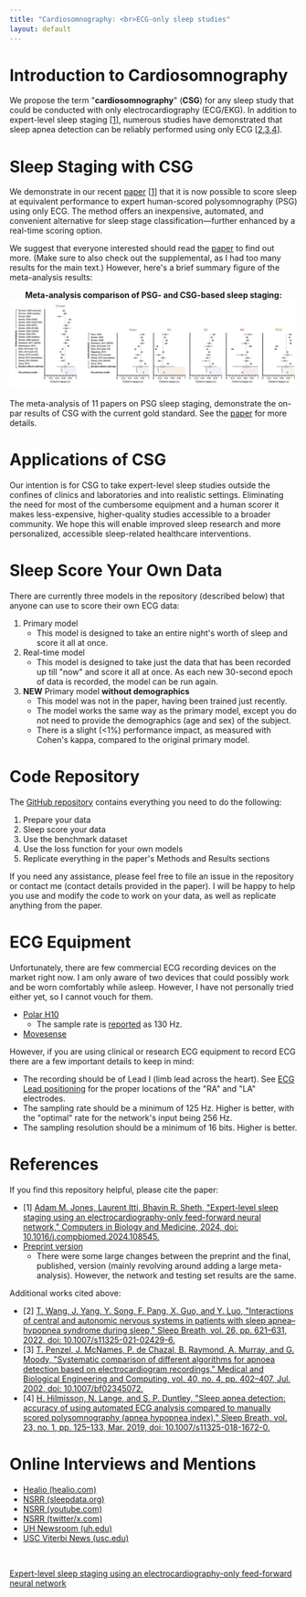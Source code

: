 ```yaml
---
title: "Cardiosomnography: <br>ECG-only sleep studies"
layout: default
---
```


# Introduction to Cardiosomnography

We propose the term "**cardiosomnography**" (**CSG**) for any sleep study that could be conducted with only electrocardiography (ECG/EKG). In addition to expert-level sleep staging [[1](#citations)], numerous studies have demonstrated that sleep apnea detection can be reliably performed using only ECG [[2,3,4](#citations)].

# Sleep Staging with CSG

We demonstrate in our recent [paper](<https://doi.org/10.1016/j.compbiomed.2024.108545>) [[1](#citations)] that it is now possible to score sleep at equivalent performance to expert human-scored polysomnography (PSG) using only ECG. The method offers an inexpensive, automated, and convenient alternative for sleep stage classification—further enhanced by a real-time scoring option.

We suggest that everyone interested should read the [paper](<https://doi.org/10.1016/j.compbiomed.2024.108545>) to find out more. (Make sure to also check out the supplemental, as I had too many results for the main text.) However, here's a brief summary figure of the meta-analysis results:

<div style="text-align: center;">
<b>Meta-analysis comparison of PSG- and CSG-based sleep staging:</b>
<img src="assets/meta-analysis.png" alt="Meta-analysis comparison of PSG- and CSG-based sleep staging">
</div>

The meta-analysis of 11 papers on PSG sleep staging, demonstrate the on-par results of CSG with the current gold standard. See the [paper](<https://doi.org/10.1016/j.compbiomed.2024.108545>) for more details.

# Applications of CSG

Our intention is for CSG to take expert-level sleep studies outside the confines of clinics and laboratories and into realistic settings. Eliminating the need for most of the cumbersome equipment and a human scorer it makes less-expensive, higher-quality studies accessible to a broader community. We hope this will enable improved sleep research and more personalized, accessible sleep-related healthcare interventions.

# Sleep Score Your Own Data

There are currently three models in the repository (described below) that anyone can use to score their own ECG data:

1. Primary model
    - This model is designed to take an entire night's worth of sleep and score it all at once.
2. Real-time model 
    - This model is designed to take just the data that has been recorded up till "now" and score it all at once. As each new 30-second epoch of data is recorded, the model can be run again.
3. **NEW** Primary model **without demographics**
    - This model was not in the paper, having been trained just recently.
    - The model works the same way as the primary model, except you do not need to provide the demographics (age and sex) of the subject.
    - There is a slight (<1%) performance impact, as measured with Cohen's kappa, compared to the original primary model.

# Code Repository

The [GitHub repository](https://github.com/adammj/ecg-sleep-staging) contains everything you need to do the following:

1. Prepare your data
2. Sleep score your data
3. Use the benchmark dataset
4. Use the loss function for your own models
5. Replicate everything in the paper's Methods and Results sections

If you need any assistance, please feel free to file an issue in the repository or contact me (contact details provided in the paper). I will be happy to help you use and modify the code to work on your data, as well as replicate anything from the paper.

# ECG Equipment

Unfortunately, there are few commercial ECG recording devices on the market right now. I am only aware of two devices that could possibly work and be worn comfortably while asleep. However, I have not personally tried either yet, so I cannot vouch for them.

- [Polar H10](<https://www.polar.com/us-en/sensors/h10-heart-rate-sensor/>)
    - The sample rate is [reported](<https://github.com/polarofficial/polar-ble-sdk>) as 130 Hz.
- [Movesense](<https://www.movesense.com/>)

However, if you are using clinical or research ECG equipment to record ECG there are a few important details to keep in mind:

- The recording should be of Lead I (limb lead across the heart). See [ECG Lead positioning](https://litfl.com/ecg-lead-positioning/) for the proper locations of the "RA" and "LA" electrodes.
- The sampling rate should be a minimum of 125 Hz. Higher is better, with the "optimal" rate for the network's input being 256 Hz.
- The sampling resolution should be a minimum of 16 bits. Higher is better.

# References

If you find this repository helpful, please cite the paper:

- [1] [Adam M. Jones, Laurent Itti, Bhavin R. Sheth, "Expert-level sleep staging using an electrocardiography-only feed-forward neural network," Computers in Biology and Medicine, 2024, doi: 10.1016/j.compbiomed.2024.108545.](<https://doi.org/10.1016/j.compbiomed.2024.108545>)
- [Preprint version](<https://www.medrxiv.org/content/10.1101/2023.10.13.23297018v1>)
    - There were some large changes between the preprint and the final, published, version (mainly revolving around adding a large meta-analysis). However, the network and testing set results are the same.

Additional works cited above:

- [2] [T. Wang, J. Yang, Y. Song, F. Pang, X. Guo, and Y. Luo, "Interactions of central and autonomic nervous systems in patients with sleep apnea–hypopnea syndrome during sleep," Sleep Breath, vol. 26, pp. 621–631, 2022, doi: 10.1007/s11325-021-02429-6.](<https://doi.org/10.1007/s11325021-02429-6>)
- [3] [T. Penzel, J. McNames, P. de Chazal, B. Raymond, A. Murray, and G. Moody, "Systematic comparison of different algorithms for apnoea detection based on electrocardiogram recordings," Medical and Biological Engineering and Computing, vol. 40, no. 4, pp. 402–407, Jul. 2002, doi: 10.1007/bf02345072.](<https://doi.org/10.1007/bf02345072>)
- [4] [H. Hilmisson, N. Lange, and S. P. Duntley, "Sleep apnea detection: accuracy of using automated ECG analysis compared to manually scored polysomnography (apnea hypopnea index)," Sleep Breath, vol. 23, no. 1, pp. 125–133, Mar. 2019, doi: 10.1007/s11325-018-1672-0.](<http://doi.org/10.1007/s11325-018-1672-0>)

# Online Interviews and Mentions

- [Healio (healio.com)](<https://www.healio.com/news/pulmonology/20240805/qa-electrocardiographybased-sleep-stage-scoring-on-par-with-polysomnography>)
- [NSRR (sleepdata.org)](<https://sleepdata.org/blog/2024/06/expert-level-sleep-staging-using-an-electrocardiography-only-feed-forward-neural-network>)
- [NSRR (youtube.com)](<https://youtu.be/qRTqVaaiX6s>)
- [NSRR (twitter/x.com)](<https://x.com/sleepdatansrr/status/1805564095875498136?s=46>)
- [UH Newsroom (uh.edu)](<http://uscholars.uh.edu/news-events/stories/2024/july/07022024-sheth-sleep-staging-monitoring.php>)
- [USC Viterbi News (usc.edu)](<https://viterbischool.usc.edu/news/2024/08/heart-data-unlocks-sleep-secrets/>)

<br>

<a href="https://plu.mx/plum/a/?doi=10.1016%2Fj.compbiomed.2024.108545" class="plumx-details" data-site="plum" data-hide-when-empty="true">Expert-level sleep staging using an electrocardiography-only feed-forward neural network</a>

